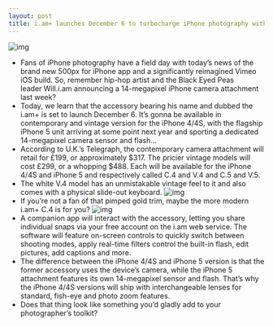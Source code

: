 ```yaml
---
layout: post
title: i.am+ launches December 6 to turbocharge iPhone photography with a 14MP sensor
---
```

![img](http://media.idownloadblog.com/wp-content/uploads/2012/11/iam-plus-image-001.jpg)
* Fans of iPhone photography have a field day with today’s news of the brand new 500px for iPhone app and a significantly reimagined Vimeo iOS build. So, remember hip-hop artist and the Black Eyed Peas leader Will.i.am announcing a 14-megapixel iPhone camera attachment last week?
* Today, we learn that the accessory bearing his name and dubbed the i.am+ is set to launch December 6. It’s gonna be available in contemporary and vintage version for the iPhone 4/4S, with the flagship iPhone 5 unit arriving at some point next year and sporting a dedicated 14-megapixel camera sensor and flash…
* According to U.K.’s Telegraph, the contemporary camera attachment will retail for £199, or approximately $317. The pricier vintage models will cost £299, or a whopping $488. Each will be available for the iPhone 4/4S and iPhone 5 and respectively called C.4 and V.4 and C.5 and V.5.
* The white V.4 model has an unmistakable vintage feel to it and also comes with a physical slide-out keyboard.
![img](http://media.idownloadblog.com/wp-content/uploads/2012/11/iam-plus-image-002.jpg)
* If you’re not a fan of that pimped gold trim, maybe the more modern i.am+ C.4 is for you?
![img](http://media.idownloadblog.com/wp-content/uploads/2012/11/iam-plus-image-003.jpg)
* A companion app will interact with the accessory, letting you share individual snaps via your free account on the i.am web service. The software will feature on-screen controls to quickly switch between shooting modes, apply real-time filters control the built-in flash, edit pictures, add captions and more.
* The difference between the iPhone 4/4S and iPhone 5 version is that the former accessory uses the device’s camera, while the iPhone 5 attachment features its own 14-megapixel sensor and flash. That’s why the iPhone 4/4S versions will ship with interchangeable lenses for standard, fish-eye and photo zoom features.
* Does that thing look like something you’d gladly add to your photographer’s toolkit?

